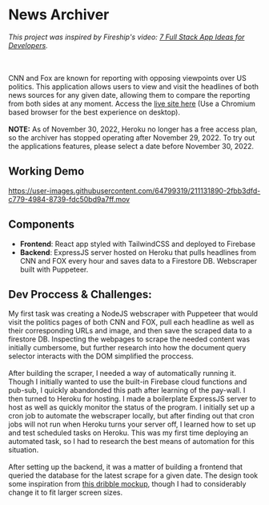 # News Archiver
*This project was inspired by Fireship's video: <a href="https://www.youtube.com/watch?v=JTOJsU3FSD8" target="_blank">7 Full Stack App Ideas for Developers</a>.*

<br /><br />
CNN and Fox are known for reporting with opposing viewpoints over US politics. This application allows users to view and visit the headlines of both news sources for any given date, allowing them to compare the reporting from both sides at any moment. Access the
<a href="https://news-archiver-d0853.web.app/" target="_blank">live site here</a> (Use a Chromium based browser for the best experience on desktop).
<br /><br />
**NOTE:** As of November 30, 2022, Heroku no longer has a free access plan, so the archiver has stopped operating after November 29, 2022. To try out the applications features, please select a date before November 30, 2022. 

## Working Demo

https://user-images.githubusercontent.com/64799319/211131890-2fbb3dfd-c779-4984-8739-fdc50bd9a7ff.mov

## Components

- **Frontend**: React app styled with TailwindCSS and deployed to Firebase
- **Backend**: ExpressJS server hosted on Heroku that pulls headlines from CNN and FOX every hour and saves data to a Firestore DB. Webscraper built with Puppeteer.

## Dev Proccess & Challenges:

My first task was creating a NodeJS webscraper with Puppeteer that would visit the politics pages of both CNN and FOX, pull each headline as well as their corresponding URLs and image, and then save the scraped data to a firestore DB. Inspecting the webpages to scrape the needed content was initially cumbersome, but further research into how the document query selector interacts with the DOM simplified the proccess.
<br/> <br/>
After building the scraper, I needed a way of automatically running it. Though I initially wanted to use the built-in Firebase cloud functions and pub-sub, I quickly abandonded this path after learning of the pay-wall. I then turned to Heroku for hosting. I made a boilerplate ExpressJS server to host as well as quickly monitor the status of the program. I initially set up a cron job to automate the webscraper locally, but after finding out that cron jobs will not run when Heroku turns your server off, I learned how to set up and test scheduled tasks on Heroku. This was my first time deploying an automated task, so I had to research the best means of automation for this situation.
<br/> <br/>
After setting up the backend, it was a matter of building a frontend that queried the database for the latest scrape for a given date. The design took some inspiration from <a href="https://dribbble.com/shots/8110794-News-Feed-App-Concept" target="_blank"> this dribble mockup</a>, though I had to considerably change it to fit larger screen sizes.
